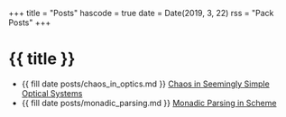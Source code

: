 +++
title = "Posts"
hascode = true
date = Date(2019, 3, 22)
rss = "Pack Posts"
+++

# {{ title }} 
- {{ fill date posts/chaos_in_optics.md }} [Chaos in Seemingly Simple Optical Systems](/posts/chaos_in_optics/)
- {{ fill date posts/monadic_parsing.md }} [Monadic Parsing in Scheme](/posts/monadic_parsing/)
